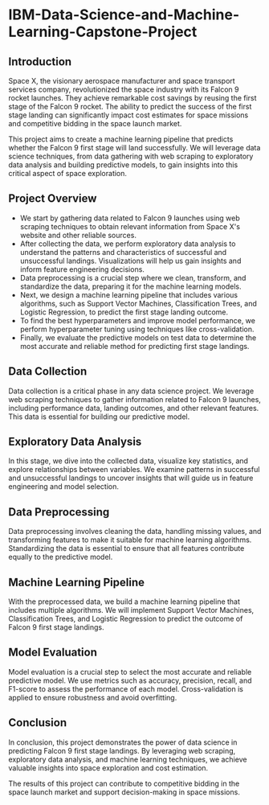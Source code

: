 # IBM-Data-Science-and-Machine-Learning-Capstone-Project

## Introduction
Space X, the visionary aerospace manufacturer and space transport services company, revolutionized the space industry with its Falcon 9 rocket launches. They achieve remarkable cost savings by reusing the first stage of the Falcon 9 rocket. The ability to predict the success of the first stage landing can significantly impact cost estimates for space missions and competitive bidding in the space launch market.

This project aims to create a machine learning pipeline that predicts whether the Falcon 9 first stage will land successfully. We will leverage data science techniques, from data gathering with web scraping to exploratory data analysis and building predictive models, to gain insights into this critical aspect of space exploration.

## Project Overview
* We start by gathering data related to Falcon 9 launches using web scraping techniques to obtain relevant information from Space X's website and other reliable sources.
* After collecting the data, we perform exploratory data analysis to understand the patterns and characteristics of successful and unsuccessful landings. Visualizations will help us gain insights and inform feature engineering decisions.
* Data preprocessing is a crucial step where we clean, transform, and standardize the data, preparing it for the machine learning models.
* Next, we design a machine learning pipeline that includes various algorithms, such as Support Vector Machines, Classification Trees, and Logistic Regression, to predict the first stage landing outcome.
* To find the best hyperparameters and improve model performance, we perform hyperparameter tuning using techniques like cross-validation.
* Finally, we evaluate the predictive models on test data to determine the most accurate and reliable method for predicting first stage landings.

## Data Collection
Data collection is a critical phase in any data science project. We leverage web scraping techniques to gather information related to Falcon 9 launches, including performance data, landing outcomes, and other relevant features. This data is essential for building our predictive model.

## Exploratory Data Analysis
In this stage, we dive into the collected data, visualize key statistics, and explore relationships between variables. We examine patterns in successful and unsuccessful landings to uncover insights that will guide us in feature engineering and model selection.

## Data Preprocessing
Data preprocessing involves cleaning the data, handling missing values, and transforming features to make it suitable for machine learning algorithms. Standardizing the data is essential to ensure that all features contribute equally to the predictive model.

## Machine Learning Pipeline
With the preprocessed data, we build a machine learning pipeline that includes multiple algorithms. We will implement Support Vector Machines, Classification Trees, and Logistic Regression to predict the outcome of Falcon 9 first stage landings.

## Model Evaluation
Model evaluation is a crucial step to select the most accurate and reliable predictive model. We use metrics such as accuracy, precision, recall, and F1-score to assess the performance of each model. Cross-validation is applied to ensure robustness and avoid overfitting.

## Conclusion
In conclusion, this project demonstrates the power of data science in predicting Falcon 9 first stage landings. By leveraging web scraping, exploratory data analysis, and machine learning techniques, we achieve valuable insights into space exploration and cost estimation.

The results of this project can contribute to competitive bidding in the space launch market and support decision-making in space missions.
